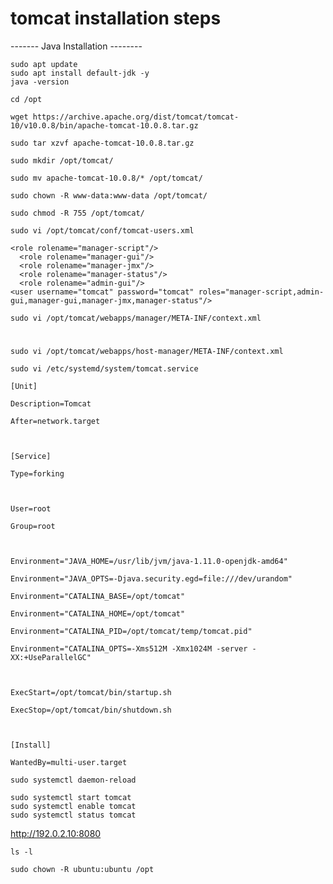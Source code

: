 # tomcat installation steps
------- Java Installation --------
````
sudo apt update
sudo apt install default-jdk -y
java -version
````
````
cd /opt
````
````
wget https://archive.apache.org/dist/tomcat/tomcat-10/v10.0.8/bin/apache-tomcat-10.0.8.tar.gz
````
````
sudo tar xzvf apache-tomcat-10.0.8.tar.gz
````
````
sudo mkdir /opt/tomcat/
````
````
sudo mv apache-tomcat-10.0.8/* /opt/tomcat/
````
````
sudo chown -R www-data:www-data /opt/tomcat/
````
````
sudo chmod -R 755 /opt/tomcat/
````
````
sudo vi /opt/tomcat/conf/tomcat-users.xml
````
````
<role rolename="manager-script"/>
  <role rolename="manager-gui"/>
  <role rolename="manager-jmx"/>
  <role rolename="manager-status"/>
  <role rolename="admin-gui"/>
<user username="tomcat" password="tomcat" roles="manager-script,admin-gui,manager-gui,manager-jmx,manager-status"/>
````

````
sudo vi /opt/tomcat/webapps/manager/META-INF/context.xml
````

#
  <!-- <Valve className="org.apache.catalina.valves.RemoteAddrValve"

           allow="127\.\d+\.\d+\.\d+|::1|0:0:0:0:0:0:0:1" /> -->

#
````
sudo vi /opt/tomcat/webapps/host-manager/META-INF/context.xml
````


  <!--<Valve className="org.apache.catalina.valves.RemoteAddrValve"

           allow="127\.\d+\.\d+\.\d+|::1|0:0:0:0:0:0:0:1" /> -->


````
sudo vi /etc/systemd/system/tomcat.service
````

````
[Unit]

Description=Tomcat

After=network.target



[Service]

Type=forking



User=root

Group=root



Environment="JAVA_HOME=/usr/lib/jvm/java-1.11.0-openjdk-amd64"

Environment="JAVA_OPTS=-Djava.security.egd=file:///dev/urandom"

Environment="CATALINA_BASE=/opt/tomcat"

Environment="CATALINA_HOME=/opt/tomcat"

Environment="CATALINA_PID=/opt/tomcat/temp/tomcat.pid"

Environment="CATALINA_OPTS=-Xms512M -Xmx1024M -server -XX:+UseParallelGC"



ExecStart=/opt/tomcat/bin/startup.sh

ExecStop=/opt/tomcat/bin/shutdown.sh



[Install]

WantedBy=multi-user.target
````

````
sudo systemctl daemon-reload
````
````
sudo systemctl start tomcat
sudo systemctl enable tomcat
sudo systemctl status tomcat
````

http://192.0.2.10:8080
````
ls -l
````
````
sudo chown -R ubuntu:ubuntu /opt
````
